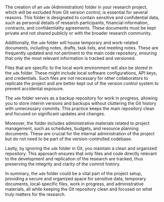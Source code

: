 The creation of an `adm` (Administration) folder in your research project, which will be excluded from Git version control, is essential for several reasons. This folder is designated to contain sensitive and confidential data, such as personal details of research participants, financial information, contracts, and confidentiality agreements. These documents must be kept private and not shared publicly or with the broader research community.

Additionally, the `adm` folder will house temporary and work-related documents, including notes, drafts, task lists, and meeting notes. These are frequently updated and not pertinent to the main code repository, ensuring that only the most relevant information is tracked and versioned.

Files that are specific to the local work environment will also be stored in the `adm` folder. These might include local software configurations, API keys, and credentials. Such files are not necessary for other collaborators to replicate the project and are better kept out of the version control system to prevent accidental exposure.

The `adm` folder serves as a backup repository for work in progress, allowing you to store interim versions and backups without cluttering the Git history with unnecessary commits. This practice keeps the main repository clean and focused on significant updates and changes.

Moreover, the folder includes administrative materials related to project management, such as schedules, budgets, and resource planning documents. These are crucial for the internal administration of the project but do not need to be part of the version-controlled codebase.

Lastly, by ignoring the `adm` folder in Git, you maintain a clean and organized repository. This approach ensures that only files and code directly relevant to the development and replication of the research are tracked, thus preserving the integrity and clarity of the commit history.

In summary, the `adm` folder could be a vital part of the project setup, providing a secure and organized space for sensitive data, temporary documents, local-specific files, work in progress, and administrative materials, all while keeping the Git repository clean and focused on what truly matters for the research.
